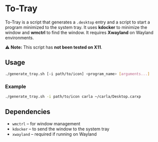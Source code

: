 # To-Tray  

To-Tray is a script that generates a `.desktop` entry and a script to start a program minimized to the system tray. It uses **kdocker** to minimize the window and **wmctrl** to find the window. It requires **Xwayland** on Wayland environments.  

⚠ **Note:** This script has **not been tested on X11**.  

## Usage  

```bash
./generate_tray.sh [-i path/to/icon] <program_name> [arguments...]
```

### Example  

```bash
./generate_tray.sh -i path/to/icon carla ~/carla/Desktop.carxp
```

## Dependencies  

- `wmctrl` – for window management  
- `kdocker` – to send the window to the system tray  
- `xwayland` – required if running on Wayland  
